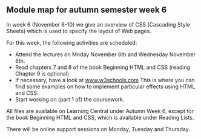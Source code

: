 Module map for autumn semester week 6
-------------------------------------

In week 6 (November 6-10) we give an overview of CSS (Cascading Style Sheets) 
which is used to specify the layout of Web pages.

For this week, the following activities are scheduled:
- Attend the lectures on Mnday November 6th and Wednesday November 8th.
- Read chapters 7 and 8 of the book Beginning HTML and CSS 
  (reading Chapter 9 is optional)
- If necessary, have a look at www.w3schools.com
  This is where you can find some examples on how to implement 
  particular effects using HTML and CSS.
- Start working on (part 1 of) the coursework.

All files are available on Learning Central under Autumn Week 6, except
for the book Beginning HTML and CSS, which is available under Reading Lists.

There will be online support sessions on Monday, Tuesday and Thursday.
